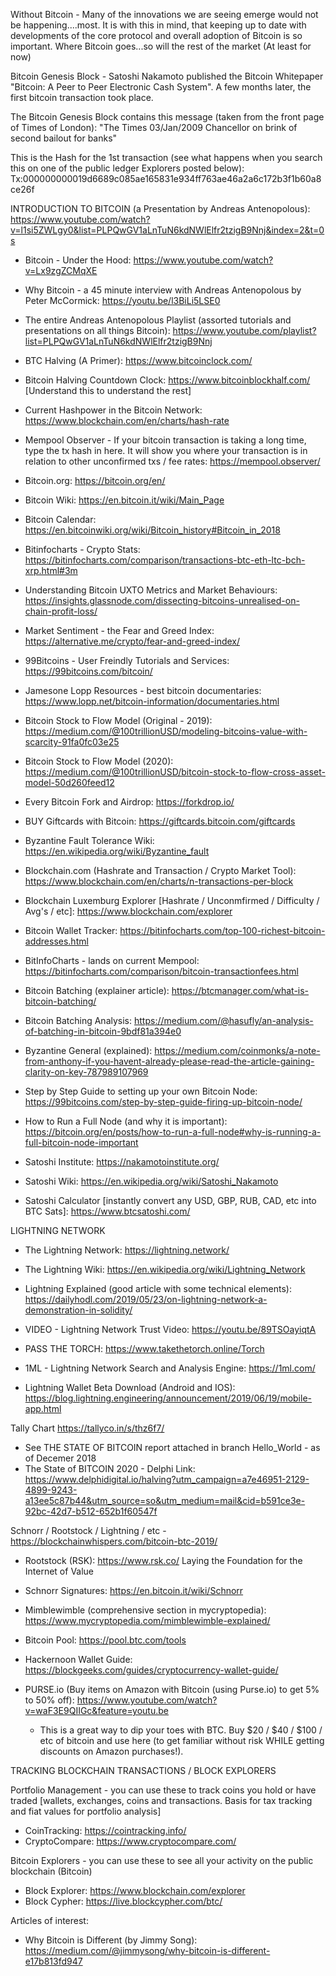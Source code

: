 Without Bitcoin - Many of the innovations we are seeing emerge would not be happening....most.  It is with this in mind, that keeping up to date with developments of the core protocol and overall adoption of Bitcoin is so important.  Where Bitcoin goes...so will the rest of the market (At least for now)

Bitcoin Genesis Block - Satoshi Nakamoto published the Bitcoin Whitepaper "Bitcoin:  A Peer to Peer Electronic Cash System".  A few months later, the first bitcoin transaction took place.  

The Bitcoin Genesis Block contains this message (taken from the front page of Times of London):  "The Times 03/Jan/2009 Chancellor on brink of second bailout for banks" 

This is the Hash for the 1st transaction (see what happens when you search this on one of the public ledger Explorers posted below):  Tx:000000000019d6689c085ae165831e934ff763ae46a2a6c172b3f1b60a8ce26f 

INTRODUCTION TO BITCOIN (a Presentation by Andreas Antenopolous):  https://www.youtube.com/watch?v=l1si5ZWLgy0&list=PLPQwGV1aLnTuN6kdNWlElfr2tzigB9Nnj&index=2&t=0s

*  Bitcoin - Under the Hood:  https://www.youtube.com/watch?v=Lx9zgZCMqXE

 *  Why Bitcoin - a 45 minute interview with Andreas Antenopolous by Peter McCormick:  https://youtu.be/l3BiLi5LSE0

 *  The entire Andreas Antenopolous Playlist (assorted tutorials and presentations on all things Bitcoin):  https://www.youtube.com/playlist?list=PLPQwGV1aLnTuN6kdNWlElfr2tzigB9Nnj  
 
 *  BTC Halving (A Primer):  https://www.bitcoinclock.com/

 *  Bitcoin Halving Countdown Clock:  https://www.bitcoinblockhalf.com/ [Understand this to understand the rest]
 
 *  Current Hashpower in the Bitcoin Network:  https://www.blockchain.com/en/charts/hash-rate
 
 *  Mempool Observer - If your bitcoin transaction is taking a long time, type the tx hash in here.  It will show you where your transaction is in relation to other unconfirmed txs / fee rates:  https://mempool.observer/

 *  Bitcoin.org:  https://bitcoin.org/en/

 *  Bitcoin Wiki:  https://en.bitcoin.it/wiki/Main_Page
 
 *  Bitcoin Calendar:  https://en.bitcoinwiki.org/wiki/Bitcoin_history#Bitcoin_in_2018
 
 *  Bitinfocharts - Crypto Stats:  https://bitinfocharts.com/comparison/transactions-btc-eth-ltc-bch-xrp.html#3m
 
 *  Understanding Bitcoin UXTO Metrics and Market Behaviours:  https://insights.glassnode.com/dissecting-bitcoins-unrealised-on-chain-profit-loss/ 
 
 *  Market Sentiment - the Fear and Greed Index: https://alternative.me/crypto/fear-and-greed-index/
 
 *  99Bitcoins - User Freindly Tutorials and Services:  https://99bitcoins.com/bitcoin/
 
 *  Jamesone Lopp Resources - best bitcoin documentaries:  https://www.lopp.net/bitcoin-information/documentaries.html
 
 *  Bitcoin Stock to Flow Model (Original - 2019):  https://medium.com/@100trillionUSD/modeling-bitcoins-value-with-scarcity-91fa0fc03e25
 
 *  Bitcoin Stock to Flow Model (2020):  https://medium.com/@100trillionUSD/bitcoin-stock-to-flow-cross-asset-model-50d260feed12
 
 *  Every Bitcoin Fork and Airdrop:  https://forkdrop.io/
 
 *  BUY Giftcards with Bitcoin:  https://giftcards.bitcoin.com/giftcards
 
 *  Byzantine Fault Tolerance Wiki:  https://en.wikipedia.org/wiki/Byzantine_fault
 
 *  Blockchain.com (Hashrate and Transaction / Crypto Market Tool):  https://www.blockchain.com/en/charts/n-transactions-per-block
 
 *  Blockchain Luxemburg Explorer [Hashrate / Unconmfirmed / Difficulty / Avg's / etc]:  https://www.blockchain.com/explorer
 
 *  Bitcoin Wallet Tracker:  https://bitinfocharts.com/top-100-richest-bitcoin-addresses.html
 
 *  BitInfoCharts - lands on current Mempool:  https://bitinfocharts.com/comparison/bitcoin-transactionfees.html
 
 *  Bitcoin Batching (explainer article):  https://btcmanager.com/what-is-bitcoin-batching/
 *  Bitcoin Batching Analysis:  https://medium.com/@hasufly/an-analysis-of-batching-in-bitcoin-9bdf81a394e0
 
 *  Byzantine General (explained):  https://medium.com/coinmonks/a-note-from-anthony-if-you-havent-already-please-read-the-article-gaining-clarity-on-key-787989107969
 
 *  Step by Step Guide to setting up your own Bitcoin Node:  https://99bitcoins.com/step-by-step-guide-firing-up-bitcoin-node/
 
 *  How to Run a Full Node (and why it is important):  https://bitcoin.org/en/posts/how-to-run-a-full-node#why-is-running-a-full-bitcoin-node-important


 *  Satoshi Institute:  https://nakamotoinstitute.org/
 
 *  Satoshi Wiki:  https://en.wikipedia.org/wiki/Satoshi_Nakamoto
 
 *  Satoshi Calculator [instantly convert any USD, GBP, RUB, CAD, etc into BTC Sats]:  https://www.btcsatoshi.com/

LIGHTNING NETWORK

  *  The Lightning Network:  https://lightning.network/
  *  The Lightning Wiki:  https://en.wikipedia.org/wiki/Lightning_Network
  
  *  Lightning Explained (good article with some technical elements):  https://dailyhodl.com/2019/05/23/on-lightning-network-a-demonstration-in-solidity/
 
  *  VIDEO - Lightning Network Trust Video:  https://youtu.be/89TSOayiqtA
  *  PASS THE TORCH:  https://www.takethetorch.online/Torch
  
  *  1ML - Lightning Network Search and Analysis Engine:  https://1ml.com/
  *  Lightning Wallet Beta Download (Android and IOS):  https://blog.lightning.engineering/announcement/2019/06/19/mobile-app.html
  
Tally Chart       https://tallyco.in/s/thz6f7/

 *  See THE STATE OF BITCOIN report attached in branch Hello_World - as of Decemer 2018
 *  The State of BITCOIN 2020 - Delphi Link:  https://www.delphidigital.io/halving?utm_campaign=a7e46951-2129-4899-9243-a13ee5c87b44&utm_source=so&utm_medium=mail&cid=b591ce3e-92bc-42d7-b512-652b1f60547f
 
 
 Schnorr / Rootstock / Lightning / etc - https://blockchainwhispers.com/bitcoin-btc-2019/
 
   * Rootstock (RSK):  https://www.rsk.co/  Laying the Foundation for the Internet of Value
   
   * Schnorr Signatures:  https://en.bitcoin.it/wiki/Schnorr
   
   *  Mimblewimble (comprehensive section in mycryptopedia):  https://www.mycryptopedia.com/mimblewimble-explained/
   
   *  Bitcoin Pool:  https://pool.btc.com/tools
   
   *  Hackernoon Wallet Guide:  https://blockgeeks.com/guides/cryptocurrency-wallet-guide/

 *  PURSE.io (Buy items on Amazon with Bitcoin (using Purse.io) to get 5% to 50% off):  https://www.youtube.com/watch?v=waF3E9QIIGc&feature=youtu.be
    *  This is a great way to dip your toes with BTC.  Buy $20 / $40 / $100 / etc of bitcoin and use here (to get familiar without risk WHILE    getting discounts on Amazon purchases!).
    
    
TRACKING BLOCKCHAIN TRANSACTIONS / BLOCK EXPLORERS 

  Portfolio Management - you can use these to track coins you hold or have traded [wallets, exchanges, coins and transactions. Basis for tax tracking and fiat values for portfolio analysis]
  *  CoinTracking:  https://cointracking.info/
  *  CryptoCompare:  https://www.cryptocompare.com/
  
  Bitcoin Explorers - you can use these to see all your activity on the public blockchain (Bitcoin) 
  *  Block Explorer:  https://www.blockchain.com/explorer
  *  Block Cypher:  https://live.blockcypher.com/btc/


Articles of interest:

*  Why Bitcoin is Different (by Jimmy Song):  https://medium.com/@jimmysong/why-bitcoin-is-different-e17b813fd947
